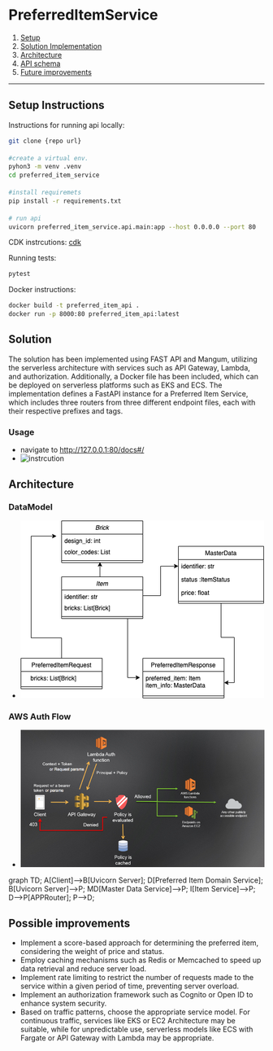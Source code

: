 # PreferredItemService
1. [Setup](#setup-instructions)
2. [Solution Implementation ](#solution-implementation)
3. [Architecture](#architecture)
4. [API schema](#api-schema)
5. [Future improvements](#future-improvements)

---
## Setup Instructions

Instructions for running api locally:

```bash
git clone {repo url}

#create a virtual env. 
pyhon3 -m venv .venv
cd preferred_item_service

#install requiremets
pip install -r requirements.txt

# run api 
uvicorn preferred_item_service.api.main:app --host 0.0.0.0 --port 80   
```
CDK instrcutions:
[cdk](infra_cdk/README.md)

Running tests:
```bash
pytest
```
Docker instructions:

```bash
docker build -t preferred_item_api .
docker run -p 8000:80 preferred_item_api:latest    
```

## Solution 
 The solution has been implemented using FAST API and Mangum, utilizing the serverless architecture with services such as API Gateway, Lambda, and authorization. Additionally, a Docker file has been included, which can be deployed on serverless platforms such as EKS and ECS. The implementation defines a FastAPI instance for a Preferred Item Service, which includes three routers from three different endpoint files, each with their respective prefixes and tags. 
 
 ### Usage
 - navigate to http://127.0.0.1:80/docs#/
 - ![instrcution]("/usage.gif")

## Architecture
### DataModel
- ![diagram](brick.drawio.png)
### AWS Auth Flow
- ![aws](custom-auth-workflow.png)

graph TD;
    A[Client]-->B[Uvicorn Server];
    D[Preferred Item Domain Service];
    B[Uvicorn Server]-->P;
    MD[Master Data Service]-->P;
    I[Item Service]-->P;
    D-->P[APPRouter];
    P-->D;

## Possible improvements
- Implement a score-based approach for determining the preferred item, considering the weight of price and status.
- Employ caching mechanisms such as Redis or Memcached to speed up data retrieval and reduce server load.
- Implement rate limiting to restrict the number of requests made to the service within a given period of time, preventing server overload.
- Implement an authorization framework such as Cognito or Open ID to enhance system security.
- Based on traffic patterns, choose the appropriate service model. For continuous traffic, services like EKS or EC2 Architecture may be suitable, while for unpredictable use, serverless models like ECS with Fargate or API Gateway with Lambda may be appropriate.